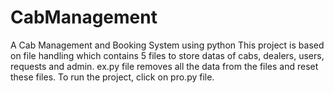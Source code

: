 # CabManagement
A Cab Management and Booking System using python
This project is based on file handling which contains 5 files to store datas of cabs, dealers, users, requests and admin.
ex.py file removes all the data from the files and reset these files.
To run the project, click on pro.py file.
